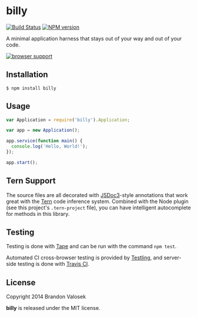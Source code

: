 # billy

[![Build Status](https://travis-ci.org/bvalosek/billy.png?branch=master)](https://travis-ci.org/bvalosek/billy)
[![NPM version](https://badge.fury.io/js/billy.png)](http://badge.fury.io/js/billy)

A minimal application harness that stays out of your way and out of your code.

[![browser support](https://ci.testling.com/bvalosek/billy.png)](https://ci.testling.com/bvalosek/billy)

## Installation

```
$ npm install billy
```

## Usage

```javascript
var Application = require('billy').Application;

var app = new Application();

app.service(function main() {
  console.log('Hello, World!');
});

app.start();
```

## Tern Support

The source files are all decorated with [JSDoc3](http://usejsdoc.org/)-style
annotations that work great with the [Tern](http://ternjs.net/) code inference
system. Combined with the Node plugin (see this project's `.tern-project`
file), you can have intelligent autocomplete for methods in this library.

## Testing

Testing is done with [Tape](http://github.com/substack/tape) and can be run
with the command `npm test`.

Automated CI cross-browser testing is provided by
[Testling](http://ci.testling.com/bvalosek/billy), and server-side testing
is done with [Travis CI](https://travis-ci.org/bvalosek/billy).

## License
Copyright 2014 Brandon Valosek

**billy** is released under the MIT license.
